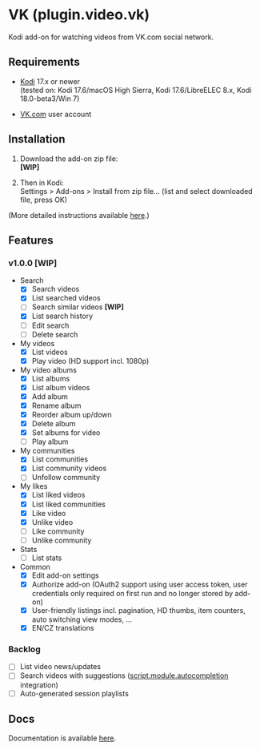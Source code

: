 # VK (plugin.video.vk)

Kodi add-on for watching videos from VK.com social network.

## Requirements

- [Kodi](https://kodi.tv) 17.x or newer<br>
    (tested on: Kodi 17.6/macOS High Sierra, Kodi 17.6/LibreELEC 8.x, Kodi 18.0-beta3/Win 7)

- [VK.com](https://vk.com) user account

## Installation

1. Download the add-on zip file:<br>
    **[WIP]**
    <!--[plugin.video.vk-1.0.0.zip](http://github.com/tommistolercz/plugin.video.vk/archive/plugin.video.vk-1.0.0.zip)-->
    
2. Then in Kodi:<br>
    Settings > Add-ons > Install from zip file... (list and select downloaded file, press OK)
    
(More detailed instructions available [here](https://kodi.wiki/view/HOW-TO:Install_add-ons_from_zip_files).)

## Features

### v1.0.0 **[WIP]**

- Search
    - [x] Search videos
    - [x] List searched videos
    - [ ] Search similar videos **[WIP]**
    - [x] List search history
    - [ ] Edit search
    - [ ] Delete search
- My videos
    - [x] List videos
    - [x] Play video (HD support incl. 1080p)
- My video albums
    - [x] List albums
    - [x] List album videos
    - [x] Add album
    - [x] Rename album
    - [x] Reorder album up/down
    - [x] Delete album
    - [x] Set albums for video
    - [ ] Play album
- My communities
    - [x] List communities
    - [x] List community videos
    - [ ] Unfollow community
- My likes
    - [x] List liked videos
    - [x] List liked communities
    - [x] Like video
    - [x] Unlike video
    - [ ] Like community
    - [ ] Unlike community
- Stats
    - [ ] List stats
- Common
    - [x] Edit add-on settings
    - [x] Authorize add-on (OAuth2 support using user access token, user credentials only required on first run and no longer stored by add-on)
    - [x] User-friendly listings incl. pagination, HD thumbs, item counters, auto switching view modes, ...
    - [x] EN/CZ translations

### Backlog

- [ ] List video news/updates
- [ ] Search videos with suggestions ([script.module.autocompletion](https://github.com/phil65/script.module.autocompletion) integration)
- [ ] Auto-generated session playlists

## Docs

Documentation is available [here](./resources/docs/DOCS.md).
